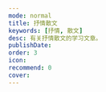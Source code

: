 ```yaml
---
mode: normal
title: 抒情散文
keywords: [抒情, 散文]
desc: 有关抒情散文的学习文章。
publishDate: 
order: 3
icon: 
recommend: 0
cover: 
---
```


